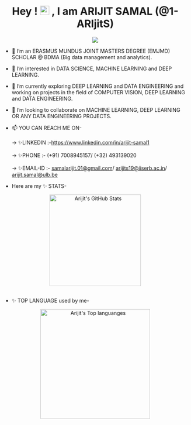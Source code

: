 <div align="center">
  <h1 align="center">Hey ! <img src="https://media.giphy.com/media/hvRJCLFzcasrR4ia7z/giphy.gif" width="25px"> , I am ARIJIT SAMAL (@1-ARIjitS)</h1>
  <img src="https://user-images.githubusercontent.com/68030078/207158011-0e42b543-e59b-4b8d-90e5-8b638482310d.gif"/>
</div> 

- 👋 I’m an ERASMUS MUNDUS JOINT MASTERS DEGREE (EMJMD) SCHOLAR @ BDMA (Big data management and analytics).<br> 
- 👀 I’m interested in DATA SCIENCE, MACHINE LEARNING and DEEP LEARNING.
- 🌱 I’m currently exploring DEEP LEARNING and DATA ENGINEERING and working on projects in the field of COMPUTER VISION, DEEP LEARNING and DATA ENGINEERING.
- 💞️ I’m looking to collaborate on MACHINE LEARNING, DEEP LEARNING OR ANY DATA ENGINEERING PROJECTS.
- 📫 YOU CAN REACH ME ON- <br><br> 
-> ✨LINKEDIN :-https://www.linkedin.com/in/arijit-samal1 <br><br> 
-> ✨PHONE :- (+91) 7008945157/ (+32) 493139020<br><br>
-> ✨EMAIL-ID :- samalarijit.01@gmail.com/ arijits19@iiserb.ac.in/ arijit.samal@ulb.be <br>


- Here are my ✨ STATS-<br>


<!-- ![Arijit's github stats](https://github-readme-stats.vercel.app/api?username=1-ARIjitS&show_icons=true&theme=radical) -->
<div align="center">
  
<a href="https://github.com/1-ARIjitS/1-ARIjitS">
  <img align="center" src="https://github-readme-stats-sigma-five.vercel.app/api?username=1-ARIjitS&show_icons=true&line_height=27&count_private=true&theme=radical" alt="Arijit's GitHub Stats" height="250" />
</a>
  
</div>  
<br>

- ✨ TOP LANGUAGE used by me-<br>
<div align="center">
<a href="https://github.com/1-ARIjitS/1-ARIjitS">
  <img align="center" src="https://github-readme-stats-sigma-five.vercel.app/api/top-langs/?username=1-ARIjitS&langs_count=4&theme=radical" alt="Arijit's Top languanges" height="300"/>
</a>
  
</div>  
<!---
1-ARIjitS/1-ARIjitS is a ✨ special ✨ repository because its `README.md` (this file) appears on your GitHub profile.
You can click the Preview link to take a look at your changes.
--->
